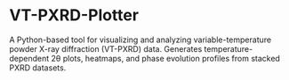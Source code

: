 # VT-PXRD-Plotter
A Python-based tool for visualizing and analyzing variable-temperature powder X-ray diffraction (VT-PXRD) data. Generates temperature-dependent 2θ plots, heatmaps, and phase evolution profiles from stacked PXRD datasets.

